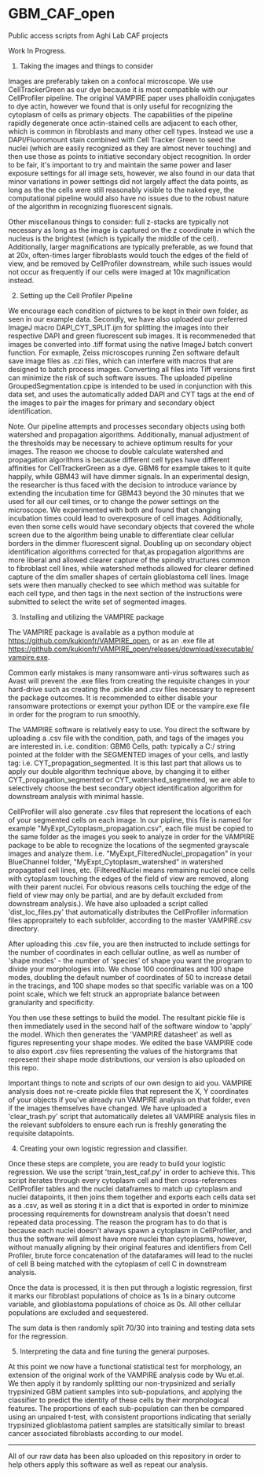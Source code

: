 # GBM_CAF_open
Public access scripts from Aghi Lab CAF projects


Work In Progress.

1. Taking the images and things to consider

Images are preferably taken on a confocal microscope. We use CellTrackerGreen as our dye because it is most compatible with our CellProfiler pipeline. The original VAMPIRE paper uses phalloidin conjugates to dye actin, however we found that is only useful for recognizing the cytoplasm of cells as primary objects. The capabilities of the pipeline rapidly degenerate once actin-stained cells are adjacent to each other, which is common in fibroblasts and many other cell types. Instead we use a DAPI/Fluoromount stain combined with Cell Tracker Green to seed the nuclei (which are easily recognized as they are almost never touching) and then use those as points to initiative secondary object recognition. In order to be fair, it's important to try and maintain the same power and laser exposure settings for all image sets, however, we also found in our data that minor variations in power settings did not largely affect the data points, as long as the the cells were still reasonably visible to the naked eye, the computational pipeline would also have no issues due to the robust nature of the algorithm in recognizing fluorescent signals. 

Other miscellanous things to consider: full z-stacks are typically not necessary as long as the image is captured on the z coordinate in which the nucleus is the brightest (which is typically the middle of the cell). Additionally, larger magnifications are typically preferable, as we found that at 20x, often-times larger fibroblasts would touch the edges of the field of view, and be removed by CellProfiler downstream, while such issues would not occur as frequently if our cells were imaged at 10x magnification instead. 

2. Setting up the Cell Profiler Pipeline

We encourage each condition of pictures to be kept in their own folder, as seen in our example data. Secondly, we have also uploaded our preferred ImageJ macro DAPI_CYT_SPLIT.ijm for splitting the images into their respective DAPI and green fluorescent sub images. It is recommeneded that images be converted into .tiff format using the native ImageJ batch convert function. For exmaple, Zeiss microscopes running Zen software default save image files as .czi files, which can interfere with macros that are designed to batch process images. Converting all files into Tiff versions first can minimize the risk of such software issues. The uploaded pipeline GroupedSegmentation.cpipe is intended to be used in conjunction with this data set, and uses the automatically added DAPI and CYT tags at the end of the images to pair the images for primary and secondary object identification. 

Note. Our pipeline attempts and processes secondary objects using both watershed and propagation algorithms. Additionally, manual adjustment of the thresholds may be necessary to achieve optimum results for your images. The reason we choose to double calculate watershed and propagation algorithms is because different cell types have different affinities for CellTrackerGreen as a dye. GBM6 for example takes to it quite happily, while GBM43 will have dimmer signals. In an experimental design, the researcher is thus faced with the decision to introduce variance by extending the incubation time for GBM43 beyond the 30 minutes that we used for all our cell times, or to change the power settings on the microscope. We experimented with both and found that changing incubation times could lead to overexposure of cell images. Additionally, even then some cells would have secondary objects that covered the whole screen due to the algorithm being unable to differentiate clear cellular borders in the dimmer fluorescent signal. Doubling up on secondary object identification algorithms corrected for that,as propagation algorithms are more liberal and allowed clearer capture of the spindly structures common to fibroblast cell lines, while watershed methods allowed for clearer defined capture of the dim smaller shapes of certain glioblastoma cell lines. Image sets were then manually checked to see which method was suitable for each cell type, and then tags in the next section of the instructions were submitted to select the write set of segmented images. 

3. Installing and utilizing the VAMPIRE package

The VAMPIRE package is available as a python module at https://github.com/kukionfr/VAMPIRE_open, or as an .exe file at https://github.com/kukionfr/VAMPIRE_open/releases/download/executable/vampire.exe.

Common early mistakes is many ransomware anti-virus softwares such as Avast will prevent the .exe files from creating the requisite changes in your hard-drive such as creating the .pickle and .csv files necessary to represent the package outcomes. It is recommended to either disable your ransomware protections or exempt your python IDE or the vampire.exe file in order for the program to run smoothly. 

The VAMPIRE software is relatively easy to use. You direct the software by uploading a .csv file with the condition, path, and tags of the images you are interested in. i.e. condition: GBM6 Cells, path: typically a C:/ string pointed at the folder with the SEGMENTED images of your cells, and lastly tag: i.e. CYT_propagation_segmented. It is this last part that allows us to apply our double algorithm technique above, by changing it to either CYT_propagation_segmented or CYT_watershed_segmented, we are able to selectively choose the best secondary object identification algorithm for downstream analysis with minimal hassle. 

CellProfiler will also generate .csv files that represent the locations of each of your segmented cells on each image. In our pipline, this file is named for example "MyExpt_Cytoplasm_propagation.csv", each file must be copied to the same folder as the images you seek to analyze in order for the VAMPIRE package to be able to recognize the locations of the segmented grayscale images and analyze them. i.e. "MyExpt_FilteredNuclei_propagation" in your BlueChannel folder, "MyExpt_Cytoplasm_watershed" in watershed propagated cell lines, etc. (FilteredNuclei means remaining nuclei once cells with cytoplasm touching the edges of the field of view are removed, along with their parent nuclei. For obvious reasons cells touching the edge of the field of view may only be partial, and are by default excluded from downstream analysis.). We have also uploaded a script called 'dist_loc_files.py' that automatically distributes the CellProfiler information files appropraitely to each subfolder, according to the master VAMPIRE.csv directory. 

After uploading this .csv file, you are then instructed to include settings for the number of coordinates in each cellular outline, as well as number of 'shape modes' - the number of 'species' of shape you want the program to divide your morphologies into. We chose 100 coordinates and 100 shape modes, doubling the default number of coordinates of 50 to increase detail in the tracings, and 100 shape modes so that specific variable was on a 100 point scale, which we felt struck an appropriate balance between granularity and specificity. 

You then use these settings to build the model. The resultant pickle file is then immediately used in the second half of the software window to 'apply' the model. Which then generates the 'VAMPIRE datasheet' as well as figures representing your shape modes. We edited the base VAMPIRE code to also export .csv files representing the values of the historgrams that represent their shape mode distributions, our version is also uploaded on this repo.

Important things to note and scripts of our own design to aid you. VAMPIRE analysis does not re-create pickle files that represent the X, Y coordinates of your objects if you've already run VAMPIRE analysis on that folder, even if the images themselves have changed. We have uploaded a 'clear_trash.py' script that automatically deletes all VAMPIRE analysis files in the relevant subfolders to ensure each run is freshly generating the requisite datapoints. 


4. Creating your own logistic regression and classifier.

Once these steps are complete, you are ready to build your logistic regression. We use the script 'train_test_caf.py' in order to achieve this. This script iterates through every cytoplasm cell and then cross-references CellProfiler tables and the nuclei dataframes to match up cytoplasm and nuclei datapoints, it then joins them together and exports each cells data set as a .csv, as well as storing it in a dict that is exported in order to minimize processing requirements for downstream analysis that doesn't need repeated data processing. The reason the program has to do that is because each nuclei doesn't always spawn a cytoplasm in CellProfiler, and thus the software will almost have more nuclei than cytoplasms, however, without manually aligning by their original features and identifiers from Cell Profiler, brute force concatenation of the datafarames will lead to the nuclei of cell B being matched with the cytoplasm of cell C in downstream analysis. 

Once the data is processed, it is then put through a logistic regression, first it marks our fibroblast populations of choice as 1s in a binary outcome variable, and glioblastoma populations of choice as 0s. All other cellular populations are excluded and sequestered. 

The sum data is then randomly split 70/30 into training and testing data sets for the regression. 

5. Interpreting the data and fine tuning the general purposes. 

At this point we now have a functional statistical test for morphology, an extension of the original work of the VAMPIRE analysis code by Wu et.al. We then apply it by randomly splitting our non-trypsinized and serially trypsinized GBM patient samples into sub-populations, and applying the classifier to predict the identity of these cells by their morphological features. The proportions of each sub-population can then be compared using an unpaired t-test, with consistent proportions indicating that serially trypsinized glioblastoma patient samples are statsitically similar to breast cancer associated fibroblasts according to our model. 


***

All of our raw data has been also uploaded on this repository in order to help others apply this software as well as repeat our analysis. 
